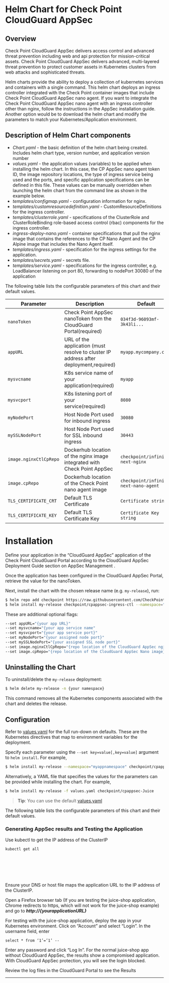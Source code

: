 # Helm Chart for Check Point CloudGuard AppSec
## Overview
Check Point CloudGuard AppSec delivers access control and advanced threat prevention including web and api protection for mission-critical assets.  Check Point CloudGuard AppSec delivers advanced, multi-layered threat prevention to protect customer assets in Kubernetes clusters from web attacks and sophisticated threats.

Helm charts provide the ability to deploy a collection of kubernetes services and containers with a single command. This helm chart deploys an ingress controller integrated with the Check Point container images that include Check Point CloudGuard AppSec nano agent. If you want to integrate the Check Point CloudGuard AppSec nano agent with an ingress controller other than nginx, follow the instructions in the AppSec installation guide. Another option would be to download the helm chart and modify the parameters to match your Kubernetes/Application environment.

## Description of Helm Chart components
*   _Chart.yaml_ \- the basic definition of the helm chart being created. Includes helm chart type, version number, and application version number 
*   _values.yaml_ \- the application values (variables) to be applied when installing the helm chart. In this case, the CP AppSec nano agent token ID, the image repository locations, the type of ingress service being used and the ports, and specific application specifications can be defined in this file. These values can be manually overridden when launching the helm chart from the command line as shown in the example below.
*   _templates/configmap.yaml_ \- configuration information for nginx.
*   _templates/customresourcedefinition.yaml_ \- CustomResourceDefinitions for the ingress controller.
*   _templates/clusterrole.yaml_ \- specifications of the ClusterRole and ClusterRoleBinding role-based access control (rbac) components for the ingress controller.
*   _ingress-deploy-nano.yaml_ \- container specifications that pull the nginx image that contains the references to the CP Nano Agent and the CP Alpine image that includes the Nano Agent itself.
*   _templates/ingress.yaml_ \- specification for the ingress settings for the application.
*   _templates/secrets.yaml_ \- secrets file.
*   _templates/service.yaml_ \- specifications for the ingress controller, e.g. LoadBalancer listening on port 80, forwarding to nodePort 30080 of the application 

The following table lists the configurable parameters of this chart and their default values.

| Parameter                                                  | Description                                                     | Default                                          |
| ---------------------------------------------------------- | --------------------------------------------------------------- | ------------------------------------------------ |
| `nanoToken`                                           | Check Point AppSec nanoToken from the CloudGuard Portal(required)                             | `034f3d-96093mf-3k43li... `                                          |
| `appURL`                                           | URL of the application (must resolve to cluster IP address after deployment,required)     | `myapp.mycompany.com`                                          |
| `mysvcname`                                           | K8s service name of your application(required)     | `myapp`                         |
| `mysvcport`                                           | K8s listening port of your service(required)     | `8080`                         |
| `myNodePort`                                           |  Host Node Port used for inbound ingress     | `30080`                         |
| `mySSLNodePort`                                           |  Host Node Port used for SSL inbound ingress     | `30443`                         |
| `image.nginxCtlCpRepo`                                             | Dockerhub location of the nginx image integrated with Check Point AppSec                     | `checkpoint/infinity-next-nginx`                                              |
| `image.cpRepo`                                              | Dockerhub location of the Check Point nano agent image              | `checkpoint/infinity-next-nano-agent`                                           |
| `TLS_CERTIFICATE_CRT`                                           | Default TLS Certificate               | `Certificate string`                         |
| `TLS_CERTIFICATE_KEY`                                           | Default TLS Certificate Key               | `Certificate Key string`                         | 

# Installation

Define your application in the “CloudGuard AppSec” application of the Check Point CloudGuard Portal according to the CloudGuard AppSec Deployment Guide section on AppSec Management .

Once the application has been configured in the CloudGuard AppSec Portal, retrieve the value for the nanoToken.

Next, install the chart with the chosen release name (e.g. `my-release`), run:

```bash
$ helm repo add checkpoint https://raw.githubusercontent.com/CheckPointSW/charts/master/repository/
$ helm install my-release checkpoint/cpappsec-ingress-ctl --namespace="{your namespace}" --set nanoToken="{your CloudGuard AppSec token string here}" 
```
These are additional optional flags:
```bash
--set appURL="{your app URL}" 
--set mysvcname="{your app service name" 
--set mysvcport="{your app service port}"
--set myNodePort="{your assigned node port}"
--set mySSLNodePort="{your assigned SSL node port}"
--set image.nginxCtlCpRepo="{repo location of the CloudGuard AppSec nginx image}"  
--set image.cpRepo="{repo location of the CloudGuard AppSec Nano image}" 
```
## Uninstalling the Chart
To uninstall/delete the `my-release` deployment:
```bash
$ helm delete my-release -n {your namespace}
```
This command removes all the Kubernetes components associated with the chart and deletes the release.

## Configuration

Refer to [values.yaml](values.yaml) for the full run-down on defaults. These are the Kubernetes directives that map to environment variables for the deployment.

Specify each parameter using the `--set key=value[,key=value]` argument to `helm install`. For example,

```bash
$ helm install my-release --namespace="myappnamespace" checkpoint/cpappsec-ingress-ctl --set nanoToken="3574..." --set appURL="my-app.example.com" --set mysvcname="myappsvc" --set mysvcport="8080" --myNodePort="30080" --mySSLNodePort="30443"

```
Alternatively, a YAML file that specifies the values for the parameters can be provided while installing the chart. For example,

```bash
$ helm install my-release -f values.yaml checkpoint/cpappsec-Juice
```
> **Tip**: You can use the default [values.yaml](values.yaml)

The following table lists the configurable parameters of this chart and their default values.

### Generating AppSec results and Testing the Application

Use kubectl to get the IP address of the ClusterIP
																																										   

														   
			
														 
							  
						   
										 
	   
																  

			
															 
															 
	   
												

																				
													 

		
									 
```
kubectl get all

																		  
															 

		
							   
```

Ensure your DNS or host file maps the application URL to the IP address of the ClusterIP. 

Open a Firefox browser tab (If you are testing the juice-shop application, Chrome redirects to https, which will not work for the juice-shop example) and go to _**http://{yourapplicationURL}**_

For testing with the juice-shop application, deploy the app in your Kubernetes environment. Click on “Account” and select “Login”. In the username field, enter 
```
select * from ‘1’=’1’ --
```
Enter any password and click “Log In”.  For the normal juice-shop app without CloudGuard AppSec, the results show a compromised application. With CloudGuard AppSec protection, you will see the login blocked.

Review the log files in the CloudGuard Portal to see the Results
* * *
